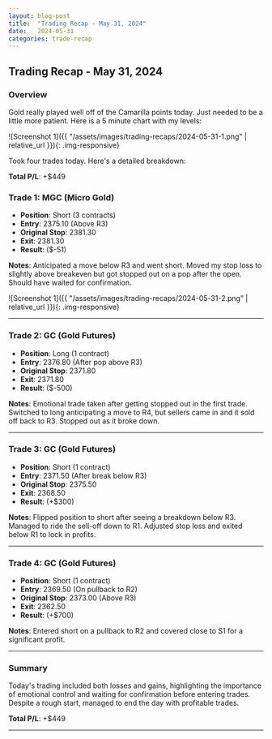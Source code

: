 ```yaml
---
layout: blog-post
title:  "Trading Recap - May 31, 2024"
date:   2024-05-31
categories: trade-recap
---
```


## Trading Recap - May 31, 2024

### Overview
Gold really played well off of the Camarilla points today. Just needed to be a little more patient. Here is a 5 minute chart with my levels:

![Screenshot 1]({{ "/assets/images/trading-recaps/2024-05-31-1.png" | relative_url }}){: .img-responsive}

Took four trades today. Here's a detailed breakdown:

**Total P/L**: +$449

### Trade 1: MGC (Micro Gold)
- **Position**: Short (3 contracts)
- **Entry**: 2375.10 (Above R3)
- **Original Stop**: 2381.30
- **Exit**: 2381.30
- **Result**: ($-51)

**Notes**: Anticipated a move below R3 and went short. Moved my stop loss to slightly above breakeven but got stopped out on a pop after the open. Should have waited for confirmation.

![Screenshot 1]({{ "/assets/images/trading-recaps/2024-05-31-2.png" | relative_url }}){: .img-responsive}

---

### Trade 2: GC (Gold Futures)
- **Position**: Long (1 contract)
- **Entry**: 2376.80 (After pop above R3)
- **Original Stop**: 2371.80
- **Exit**: 2371.80
- **Result**: ($-500)

**Notes**: Emotional trade taken after getting stopped out in the first trade. Switched to long anticipating a move to R4, but sellers came in and it sold off back to R3. Stopped out as it broke down.

---

### Trade 3: GC (Gold Futures)
- **Position**: Short (1 contract)
- **Entry**: 2371.50 (After break below R3)
- **Original Stop**: 2375.50
- **Exit**: 2368.50
- **Result**: (+$300)

**Notes**: Flipped position to short after seeing a breakdown below R3. Managed to ride the sell-off down to R1. Adjusted stop loss and exited below R1 to lock in profits.

---

### Trade 4: GC (Gold Futures)
- **Position**: Short (1 contract)
- **Entry**: 2369.50 (On pullback to R2)
- **Original Stop**: 2373.00 (Above R3)
- **Exit**: 2362.50
- **Result**: (+$700)

**Notes**: Entered short on a pullback to R2 and covered close to S1 for a significant profit.

---

### Summary
Today's trading included both losses and gains, highlighting the importance of emotional control and waiting for confirmation before entering trades. Despite a rough start, managed to end the day with profitable trades. 

**Total P/L**: +$449

---
